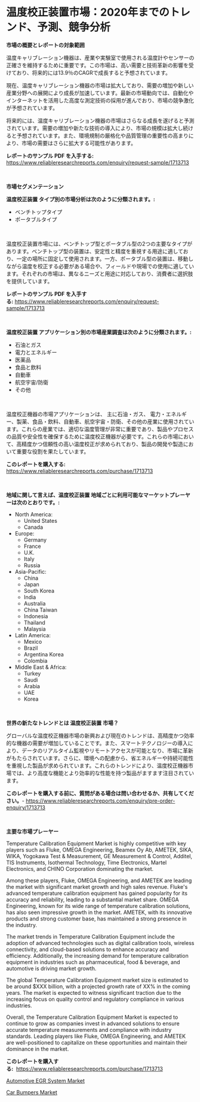 <p><h1>温度校正装置市場：2020年までのトレンド、予測、競争分析</h1></p><p><strong>市場の概要とレポートの対象範囲</strong></p>
<p><p>温度キャリブレーション機器は、産業や実験室で使用される温度計やセンサーの正確さを維持するために重要です。この市場は、高い需要と技術革新の影響を受けており、将来的には13.9％のCAGRで成長すると予想されています。</p><p>現在、温度キャリブレーション機器の市場は拡大しており、需要の増加や新しい産業分野への展開により成長が加速しています。最新の市場動向では、自動化やインターネットを活用した高度な測定技術の採用が進んでおり、市場の競争激化が予想されています。</p><p>将来的には、温度キャリブレーション機器の市場はさらなる成長を遂げると予測されています。需要の増加や新たな技術の導入により、市場の規模は拡大し続けると予想されています。また、環境規制の厳格化や品質管理の重要性の高まりにより、市場の需要はさらに拡大する可能性があります。</p></p>
<p><strong>レポートのサンプル PDF を入手する:</strong> <a href="https://www.reliableresearchreports.com/enquiry/request-sample/1713713">https://www.reliableresearchreports.com/enquiry/request-sample/1713713</a></p>
<p>&nbsp;</p>
<p><strong>市場セグメンテーション</strong></p>
<p><strong>温度校正装置 タイプ別の市場分析は次のように分類されます。:</strong></p>
<p><ul><li>ベンチトップタイプ</li><li>ポータブルタイプ</li></ul></p>
<p>&nbsp;</p>
<p><p>温度校正装置市場には、ベンチトップ型とポータブル型の2つの主要なタイプがあります。ベンチトップ型の装置は、安定性と精度を重視する用途に適しており、一定の場所に固定して使用されます。一方、ポータブル型の装置は、移動しながら温度を校正する必要がある場合や、フィールドや現場での使用に適しています。それぞれの市場は、異なるニーズと用途に対応しており、消費者に選択肢を提供しています。</p></p>
<p><strong>レポートのサンプル PDF を入手する:</strong>&nbsp;<a href="https://www.reliableresearchreports.com/enquiry/request-sample/1713713">https://www.reliableresearchreports.com/enquiry/request-sample/1713713</a></p>
<p>&nbsp;</p>
<p><strong> 温度校正装置 アプリケーション別の市場産業調査は次のように分類されます。:</strong></p>
<p><ul><li>石油とガス</li><li>電力とエネルギー</li><li>医薬品</li><li>食品と飲料</li><li>自動車</li><li>航空宇宙/防衛</li><li>その他</li></ul></p>
<p>&nbsp;</p>
<p><p>温度校正機器の市場アプリケーションは、 主に石油・ガス、 電力・エネルギー、製薬、食品・飲料、自動車、航空宇宙・防衛、その他の産業に使用されています。これらの産業では、適切な温度管理が非常に重要であり、製品やプロセスの品質や安全性を確保するために温度校正機器が必要です。これらの市場において、高精度かつ信頼性の高い温度校正が求められており、製品の開発や製造において重要な役割を果たしています。</p></p>
<p><strong>このレポートを購入する:</strong>&nbsp; <a href="https://www.reliableresearchreports.com/purchase/1713713">https://www.reliableresearchreports.com/purchase/1713713</a></p>
<p>&nbsp;</p>
<p><strong>地域に関して言えば、温度校正装置 地域ごとに利用可能なマーケットプレーヤーは次のとおりです。:</strong></p>
<p><ul>
    <li>
        North America:
        <ul>
            <li>United States</li>
            <li>Canada</li>
        </ul>
    </li>
    <li>
        Europe:
        <ul>
            <li>Germany</li>
            <li>France</li>
            <li>U.K.</li>
            <li>Italy</li>
            <li>Russia</li>
        </ul>
    </li>
    <li>
        Asia-Pacific:
        <ul>
            <li>China</li>
            <li>Japan</li>
            <li>South Korea</li>
            <li>India</li>
            <li>Australia</li>
            <li>China Taiwan</li>
            <li>Indonesia</li>
            <li>Thailand</li>
            <li>Malaysia</li>
        </ul>
    </li>
    <li>
        Latin America:
        <ul>
            <li>Mexico</li>
            <li>Brazil</li>
            <li>Argentina Korea</li>
            <li>Colombia</li>
        </ul>
    </li>
    <li>
        Middle East & Africa:
        <ul>
            <li>Turkey</li>
            <li>Saudi</li>
            <li>Arabia</li>
            <li>UAE</li>
            <li>Korea</li>
        </ul>
    </li>
    </ul></p>
<p>&nbsp;</p>
<p><strong>世界の新たなトレンドとは 温度校正装置 市場？</strong></p>
<p><p>グローバルな温度校正機器市場の新興および現在のトレンドは、高精度かつ効率的な機器の需要が増加していることです。また、スマートテクノロジーの導入により、データのリアルタイム監視やリモートアクセスが可能となり、市場に革新がもたらされています。さらに、環境への配慮から、省エネルギーや持続可能性を重視した製品が求められています。これらのトレンドにより、温度校正機器市場では、より高度な機能とより効率的な性能を持つ製品がますます注目されています。</p></p>
<p><strong>このレポートを購入する前に、質問がある場合は問い合わせるか、共有してください。</strong>- <a href="https://www.reliableresearchreports.com/enquiry/pre-order-enquiry/1713713">https://www.reliableresearchreports.com/enquiry/pre-order-enquiry/1713713</a></p>
<p>&nbsp;</p>
<p><strong>主要な市場プレーヤー</strong></p>
<p><p>Temperature Calibration Equipment Market is highly competitive with key players such as Fluke, OMEGA Engineering, Beamex Oy Ab, AMETEK, SIKA, WIKA, Yogokawa Test & Measurement, GE Measurement & Control, Additel, TIS Instruments, Isothermal Technology, Time Electronics, Martel Electronics, and CHINO Corporation dominating the market.</p><p>Among these players, Fluke, OMEGA Engineering, and AMETEK are leading the market with significant market growth and high sales revenue. Fluke's advanced temperature calibration equipment has gained popularity for its accuracy and reliability, leading to a substantial market share. OMEGA Engineering, known for its wide range of temperature calibration solutions, has also seen impressive growth in the market. AMETEK, with its innovative products and strong customer base, has maintained a strong presence in the industry.</p><p>The market trends in Temperature Calibration Equipment include the adoption of advanced technologies such as digital calibration tools, wireless connectivity, and cloud-based solutions to enhance accuracy and efficiency. Additionally, the increasing demand for temperature calibration equipment in industries such as pharmaceutical, food & beverage, and automotive is driving market growth.</p><p>The global Temperature Calibration Equipment market size is estimated to be around $XXX billion, with a projected growth rate of XX% in the coming years. The market is expected to witness significant traction due to the increasing focus on quality control and regulatory compliance in various industries.</p><p>Overall, the Temperature Calibration Equipment Market is expected to continue to grow as companies invest in advanced solutions to ensure accurate temperature measurements and compliance with industry standards. Leading players like Fluke, OMEGA Engineering, and AMETEK are well-positioned to capitalize on these opportunities and maintain their dominance in the market.</p></p>
<p><strong>このレポートを購入する:</strong>&nbsp;&nbsp;<a href="https://www.reliableresearchreports.com/purchase/1713713">https://www.reliableresearchreports.com/purchase/1713713</a></p>
<p><p><a href="https://circular-yam-9b9.notion.site/Automotive-EGR-System-Market-Size-Share-Trends-Analysis-Report-By-Material-By-Type-By-End-user--65c772c39b0341a6ab40e7dd2bf3086f">Automotive EGR System Market</a></p><p><a href="https://cedar-agate-3da.notion.site/Car-Bumpers-Market-Size-Growth-and-Forecast-from-2024-2031-7a15d3babfea46d38aa41acb851cada9">Car Bumpers Market</a></p></p>
